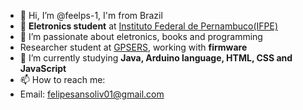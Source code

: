 - 👋 Hi, I’m @feelps-1, I'm from Brazil
- 🌟 **Eletronics student** at [Instituto Federal de Pernambuco(IFPE)](https://ifpe.edu.br/)
- 👀 I’m passionate about eletronics, books and programming
- Researcher student at [GPSERS](hhtps://github.com/gpsers-dexter), working with **firmware**
- 🌱 I’m currently studying **Java, Arduino language, HTML, CSS and JavaScript**
- 📫 How to reach me:
- Email: felipesansoliv01@gmail.com

